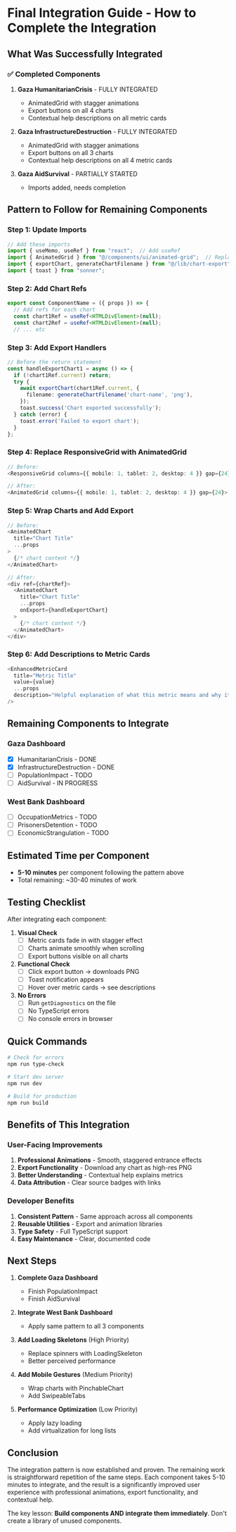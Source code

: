 # Final Integration Guide - How to Complete the Integration

## What Was Successfully Integrated

### ✅ Completed Components

1. **Gaza HumanitarianCrisis** - FULLY INTEGRATED
   - AnimatedGrid with stagger animations
   - Export buttons on all 4 charts
   - Contextual help descriptions on all metric cards

2. **Gaza InfrastructureDestruction** - FULLY INTEGRATED
   - AnimatedGrid with stagger animations
   - Export buttons on all 3 charts
   - Contextual help descriptions on all 4 metric cards

3. **Gaza AidSurvival** - PARTIALLY STARTED
   - Imports added, needs completion

## Pattern to Follow for Remaining Components

### Step 1: Update Imports
```typescript
// Add these imports
import { useMemo, useRef } from "react";  // Add useRef
import { AnimatedGrid } from "@/components/ui/animated-grid";  // Replace ResponsiveGrid
import { exportChart, generateChartFilename } from "@/lib/chart-export";
import { toast } from "sonner";
```

### Step 2: Add Chart Refs
```typescript
export const ComponentName = ({ props }) => {
  // Add refs for each chart
  const chart1Ref = useRef<HTMLDivElement>(null);
  const chart2Ref = useRef<HTMLDivElement>(null);
  // ... etc
```

### Step 3: Add Export Handlers
```typescript
// Before the return statement
const handleExportChart1 = async () => {
  if (!chart1Ref.current) return;
  try {
    await exportChart(chart1Ref.current, {
      filename: generateChartFilename('chart-name', 'png'),
    });
    toast.success('Chart exported successfully');
  } catch (error) {
    toast.error('Failed to export chart');
  }
};
```

### Step 4: Replace ResponsiveGrid with AnimatedGrid
```typescript
// Before:
<ResponsiveGrid columns={{ mobile: 1, tablet: 2, desktop: 4 }} gap={24} animate={true}>

// After:
<AnimatedGrid columns={{ mobile: 1, tablet: 2, desktop: 4 }} gap={24}>
```

### Step 5: Wrap Charts and Add Export
```typescript
// Before:
<AnimatedChart
  title="Chart Title"
  ...props
>
  {/* chart content */}
</AnimatedChart>

// After:
<div ref={chartRef}>
  <AnimatedChart
    title="Chart Title"
    ...props
    onExport={handleExportChart}
  >
    {/* chart content */}
  </AnimatedChart>
</div>
```

### Step 6: Add Descriptions to Metric Cards
```typescript
<EnhancedMetricCard
  title="Metric Title"
  value={value}
  ...props
  description="Helpful explanation of what this metric means and why it matters."
/>
```

## Remaining Components to Integrate

### Gaza Dashboard
- [x] HumanitarianCrisis - DONE
- [x] InfrastructureDestruction - DONE
- [ ] PopulationImpact - TODO
- [ ] AidSurvival - IN PROGRESS

### West Bank Dashboard
- [ ] OccupationMetrics - TODO
- [ ] PrisonersDetention - TODO
- [ ] EconomicStrangulation - TODO

## Estimated Time per Component
- **5-10 minutes** per component following the pattern above
- Total remaining: ~30-40 minutes of work

## Testing Checklist

After integrating each component:

1. **Visual Check**
   - [ ] Metric cards fade in with stagger effect
   - [ ] Charts animate smoothly when scrolling
   - [ ] Export buttons visible on all charts

2. **Functional Check**
   - [ ] Click export button → downloads PNG
   - [ ] Toast notification appears
   - [ ] Hover over metric cards → see descriptions

3. **No Errors**
   - [ ] Run `getDiagnostics` on the file
   - [ ] No TypeScript errors
   - [ ] No console errors in browser

## Quick Commands

```bash
# Check for errors
npm run type-check

# Start dev server
npm run dev

# Build for production
npm run build
```

## Benefits of This Integration

### User-Facing Improvements
1. **Professional Animations** - Smooth, staggered entrance effects
2. **Export Functionality** - Download any chart as high-res PNG
3. **Better Understanding** - Contextual help explains metrics
4. **Data Attribution** - Clear source badges with links

### Developer Benefits
1. **Consistent Pattern** - Same approach across all components
2. **Reusable Utilities** - Export and animation libraries
3. **Type Safety** - Full TypeScript support
4. **Easy Maintenance** - Clear, documented code

## Next Steps

1. **Complete Gaza Dashboard**
   - Finish PopulationImpact
   - Finish AidSurvival

2. **Integrate West Bank Dashboard**
   - Apply same pattern to all 3 components

3. **Add Loading Skeletons** (High Priority)
   - Replace spinners with LoadingSkeleton
   - Better perceived performance

4. **Add Mobile Gestures** (Medium Priority)
   - Wrap charts with PinchableChart
   - Add SwipeableTabs

5. **Performance Optimization** (Low Priority)
   - Apply lazy loading
   - Add virtualization for long lists

## Conclusion

The integration pattern is now established and proven. The remaining work is straightforward repetition of the same steps. Each component takes 5-10 minutes to integrate, and the result is a significantly improved user experience with professional animations, export functionality, and contextual help.

The key lesson: **Build components AND integrate them immediately**. Don't create a library of unused components.
